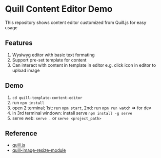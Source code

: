 # Quill Content Editor Demo

This repository shows content editor customized from Quill.js for easy usage

## Features

1. Wysiwyg editor with basic text formating
2. Support pre-set template for content
3. Can interact with content in template in editor e.g. click icon in editor to upload image

## Demo

1. `cd quill-template-content-editor`
2. run `npm install`
3. open 2 terminal; 1st: run `npm start`, 2nd: run `npm run watch` => for dev
4. in 3rd terminal windown: install serve `npm install -g serve`
5. serve web: `serve .` or `serve <project_path>`

## Reference

- [quill.js](https://quilljs.com/)
- [quill-image-resize-module](https://github.com/khasburrahman/quill-image-resize-module-fix-imports-error)
